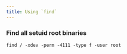 ```yaml
---
title: Using `find`
---
```


### Find all setuid root binaries ###

```
find / -xdev -perm -4111 -type f -user root
```
